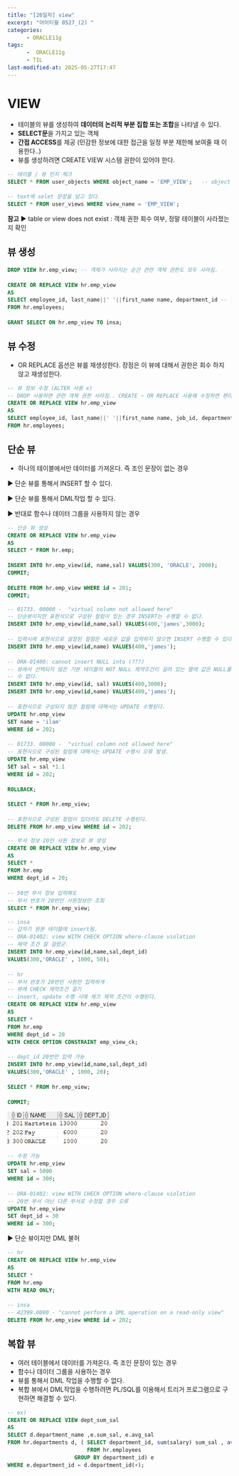 ```yaml
---
title: "[26일차] view"
excerpt: "아이티윌 0527_(2) "
categories:
      - ORACLE11g
tags:
      -  ORACLE11g
      - TIL
last-modified-at: 2025-05-27T17:47
---
```


# VIEW

- 테이블의 뷰를 생성하여 **데이터의 논리적 부분 집합 또는 조합**을 나타낼 수 있다.
- **SELECT문**을 가지고 있는 객체
- **간접 ACCESS**를 제공 (민감한 정보에 대한 접근을 일정 부분 제한해 보여줄 때 이용한다..)
- 뷰를 생성하려면 CREATE VIEW 시스템 권한이 있어야 한다.

```sql
-- 테이블 / 뷰 인지 체크
SELECT * FROM user_objects WHERE object_name = 'EMP_VIEW';   -- object type = view

-- text에 selet 문장을 담고 있다.
SELECT * FROM user_views WHERE view_name = 'EMP_VIEW';
```

**참고** ▶️ table or view does not exist : 객체 권한 회수 여부, 정말 테이블이 사라졌는지 확인

## 뷰 생성

```sql
DROP VIEW hr.emp_view; -- 객체가 사라지는 순간 관련 객체 권한도 모두 사라짐.

CREATE OR REPLACE VIEW hr.emp_view
AS
SELECT employee_id, last_name||' '||first_name name, department_id -- last_name||' '||first_name : 표현식은 반드시 별칭과
FROM hr.employees;

GRANT SELECT ON hr.emp_view TO insa;
```

## 뷰 수정

- OR REPLACE 옵션은 뷰를 재생성한다. 장점은 이 뷰에 대해서 권한은 회수 하지 않고 재생성한다.

```sql
-- 뷰 정보 수정 (ALTER 사용 x)
-- DROP 사용하면 관련 객체 권한 사라짐.. CREATE ~ OR REPLACE 사용해 수정하면 편리하다.
CREATE OR REPLACE VIEW hr.emp_view
AS
SELECT employee_id, last_name||' '||first_name name, job_id, department_id 
FROM hr.employees;
```

## 단순 뷰

- 하나의 테이블에서만 데이터를 가져온다. 즉 조인 문장이 없는 경우

▶️ 단순 뷰를 통해서 INSERT 할 수 있다.

▶️ 단순 뷰를 통해서 DML작업 할 수 있다.

▶️ 반대로 함수나 데이터 그룹을 사용하지 않는 경우

```sql
-- 단순 뷰 생성
CREATE OR REPLACE VIEW hr.emp_view
AS
SELECT * FROM hr.emp;

INSERT INTO hr.emp_view(id, name,sal) VALUES(300, 'ORACLE', 2000);
COMMIT;

DELETE FROM hr.emp_view WHERE id = 201;
COMMIT;
```

```sql
-- 01733. 00000 -  "virtual column not allowed here"
-- 단순뷰이지만 표현식으로 구성된 컬럼이 있는 경우 INSERT는 수행할 수 없다.
INSERT INTO hr.emp_view(id,name,sal) VALUES(400,'james',3000);

-- 입력시에 표현식으로 설정된 컬럼은 새로운 값을 입력하지 않으면 INSERT 수행할 수 있다.
INSERT INTO hr.emp_view(id,name) VALUES(400,'james');

-- ORA-01400: cannot insert NULL into (???)
-- 뷰에서 선택되지 않은 기본 테이블의 NOT NULL 제약조건이 걸려 있는 열에 값은 NULL를 입력할
-- 수 없다. 
INSERT INTO hr.emp_view(id, sal) VALUES(400,3000);
INSERT INTO hr.emp_view(id,name) VALUES(400,'james');

-- 표현식으로 구성되지 않은 컬럼에 대해서는 UPDATE 수행된다.
UPDATE hr.emp_view
SET name = 'ilam'
WHERE id = 202;

-- 01733. 00000 -  "virtual column not allowed here"
-- 표현식으로 구성된 컬럼에 대해서는 UPDATE 수행시 오류 발생.
UPDATE hr.emp_view
SET sal = sal *1.1
WHERE id = 202;

ROLLBACK;

SELECT * FROM hr.emp_view;

-- 표현식으로 구성된 컬럼이 있더라도 DELETE 수행된다.
DELETE FROM hr.emp_view WHERE id = 202;
```

```sql
-- 부서 정보 20인 사원 정보로 뷰 생성
CREATE OR REPLACE VIEW hr.emp_view
AS
SELECT *
FROM hr.emp
WHERE dept_id = 20;

-- 50번 부서 정보 입력해도
-- 부서 번호가 20번인 사원정보만 조회
SELECT * FROM hr.emp_view;
```

```sql
-- insa
-- 갑자기 원본 테이블에 insert됨.
-- ORA-01402: view WITH CHECK OPTION where-clause violation
-- 제약 조건 잘 걸렸군.
INSERT INTO hr.emp_view(id,name,sal,dept_id)
VALUES(300,'ORACLE' , 1000, 50);

-- hr
-- 부서 번호가 20번인 사원만 입력하게 
-- 뷰에 CHECK 제약조건 걸기
-- insert, update 수행 시에 체크 제약 조건이 수행된다.
CREATE OR REPLACE VIEW hr.emp_view
AS
SELECT *
FROM hr.emp
WHERE dept_id = 20
WITH CHECK OPTION CONSTRAINT emp_view_ck;

-- dept_id 20번만 입력 가능
INSERT INTO hr.emp_view(id,name,sal,dept_id)
VALUES(300,'ORACLE' , 1000, 20);

SELECT * FROM hr.emp_view;

COMMIT;
```

![image.png](/assets/20250527/1.png)

```sql
-- 수정 가능
UPDATE hr.emp_view
SET sal = 5000
WHERE id = 300;

-- ORA-01402: view WITH CHECK OPTION where-clause violation
-- 20번 부서 아닌 다른 부서로 수정할 경우 오류
UPDATE hr.emp_view
SET dept_id = 30
WHERE id = 300;
```

▶️ 단순 뷰이지만 DML 불허

```sql
-- hr
CREATE OR REPLACE VIEW hr.emp_view
AS
SELECT * 
FROM hr.emp
WITH READ ONLY;

-- insa
-- 42399.0000 - "cannot perform a DML operation on a read-only view"
DELETE FROM hr.emp_view WHERE id = 202;
```

## 복합 뷰

- 여러 테이블에서 데이터를 가져온다. 즉 조인 문장이 있는 경우
- 함수나 데이터 그룹을 사용하는 경우
- 뷰를 통해서 DML 작업을 수행할 수 없다.
- 복합 뷰에서 DML작업을 수행하려면 PL/SQL를 이용해서 트리거 프로그램으로 구현하면 해결할 수 있다.

```sql
-- ex) 
CREATE OR REPLACE VIEW dept_sum_sal 
AS
SELECT d.department_name ,e.sum_sal, e.avg_sal
FROM hr.departments d, ( SELECT department_id, sum(salary) sum_sal , avg(salary) avg_sal
                         FROM hr.employees  
                     GROUP BY department_id) e
WHERE e.department_id = d.department_id(+);  
```